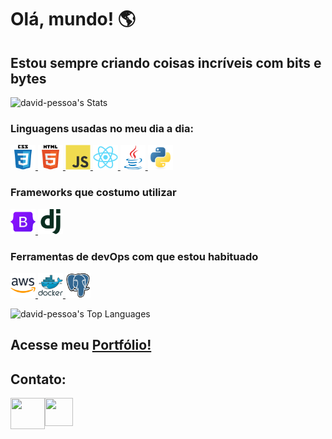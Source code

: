 # Olá, mundo! 🌎
## Estou sempre criando coisas incríveis com bits e bytes
![david-pessoa's Stats](https://github-readme-stats.vercel.app/api?username=david-pessoa&theme=react&show_icons=true&hide_border=false&count_private=true)
<!--![david-pessoa's Streak](https://github-readme-streak-stats.herokuapp.com/?user=david-pessoa&theme=react&hide_border=false) -->

### Linguagens usadas no meu dia a dia:
<p align="left"> 
  <a href="https://www.w3schools.com/css/" target="_blank" rel="noreferrer"> 
    <img src="https://raw.githubusercontent.com/devicons/devicon/master/icons/css3/css3-original-wordmark.svg" alt="css3" width="40" height="40"/> 
  </a> 
  <a href="https://www.w3.org/html/" target="_blank" rel="noreferrer"> 
    <img src="https://raw.githubusercontent.com/devicons/devicon/master/icons/html5/html5-original-wordmark.svg" alt="html5" width="40" height="40"/> 
  </a> 
  <a href="https://developer.mozilla.org/en-US/docs/Web/JavaScript" target="_blank" rel="noreferrer"> 
    <img src="https://raw.githubusercontent.com/devicons/devicon/master/icons/javascript/javascript-original.svg" alt="javascript" width="40" height="40"/> 
  </a> 
  <a href="https://react.dev/" target="_blank" rel="noreferrer"> 
    <img src="https://raw.githubusercontent.com/devicons/devicon/master/icons/react/react-original.svg" alt="react" width="40" height="40"/> 
  </a> 
  <a href="https://www.java.com" target="_blank" rel="noreferrer"> 
    <img src="https://raw.githubusercontent.com/devicons/devicon/master/icons/java/java-original.svg" alt="java" width="40" height="40"/> 
  </a> 
  <a href="https://www.python.org" target="_blank" rel="noreferrer"> 
    <img src="https://raw.githubusercontent.com/devicons/devicon/master/icons/python/python-original.svg" alt="python" width="40" height="40"/> 
  </a> 
</p>

### Frameworks que costumo utilizar
<a href="https://getbootstrap.com/" target="_blank" rel="noreferrer"> 
  <img src="https://raw.githubusercontent.com/devicons/devicon/master/icons/bootstrap/bootstrap-original.svg" alt="bootstrap" width="40" height="40"/> 
</a> 
<a href="https://www.djangoproject.com/" target="_blank" rel="noreferrer"> 
  <img src="https://raw.githubusercontent.com/devicons/devicon/master/icons/django/django-plain.svg" alt="django" width="40" height="40"/> 
</a> 

### Ferramentas de devOps com que estou habituado
<p align="left"> 
  <a href="https://aws.amazon.com" target="_blank" rel="noreferrer"> 
    <img src="https://raw.githubusercontent.com/devicons/devicon/master/icons/amazonwebservices/amazonwebservices-original-wordmark.svg" alt="aws" width="40" height="40"/> 
  </a>
  <a href="https://www.docker.com/" target="_blank" rel="noreferrer"> 
    <img src="https://raw.githubusercontent.com/devicons/devicon/master/icons/docker/docker-original-wordmark.svg" alt="docker" width="40" height="40"/> 
  </a>
  <a href="https://www.postgresql.org/" target="_blank" rel="noreferrer"> 
    <img src="https://raw.githubusercontent.com/devicons/devicon/master/icons/postgresql/postgresql-original.svg" alt="postgresql" width="40" height="40"/> 
  </a>
</p>

![david-pessoa's Top Languages](https://github-readme-stats.vercel.app/api/top-langs/?username=david-pessoa&theme=react&show_icons=true&hide_border=false&layout=compact)

## Acesse meu [Portfólio!](https://davidpessoa.com.br)

## Contato:
<div class="container" style="display: flex;" >
  <a target="_blank" rel="noreferrer noopener" href="mailto:davidpessoa.profissional@gmail.com">
    <img src="https://github.com/user-attachments/assets/fcd68cbe-998d-472a-9443-62747e82fa4e" width="55" height="50"/>
  </a>
  <a target = "_blank" rel = "noreferrer noopener" href = "https://www.linkedin.com/in/david-varao-lima-bentes-pessoa/" >
    <img src="https://github.com/user-attachments/assets/4cf1b5a5-046a-4000-9d53-3cb963bebbfa" width="45" height="45"/>
  </a>
</div>

